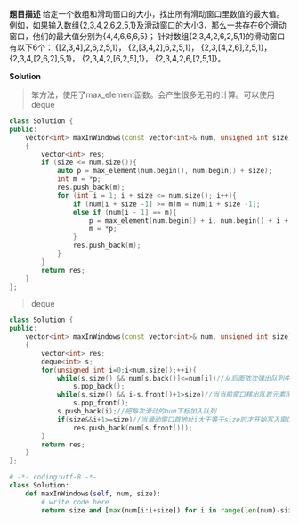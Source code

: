 **题目描述**
给定一个数组和滑动窗口的大小，找出所有滑动窗口里数值的最大值。例如，如果输入数组{2,3,4,2,6,2,5,1}及滑动窗口的大小3，那么一共存在6个滑动窗口，他们的最大值分别为{4,4,6,6,6,5}； 针对数组{2,3,4,2,6,2,5,1}的滑动窗口有以下6个： {[2,3,4],2,6,2,5,1}， {2,[3,4,2],6,2,5,1}， {2,3,[4,2,6],2,5,1}， {2,3,4,[2,6,2],5,1}， {2,3,4,2,[6,2,5],1}， {2,3,4,2,6,[2,5,1]}。

**Solution**
>笨方法，使用了max_element函数。会产生很多无用的计算。可以使用deque
```c++
class Solution {
public:
	vector<int> maxInWindows(const vector<int>& num, unsigned int size)
	{
		vector<int> res;
		if (size <= num.size()){
			auto p = max_element(num.begin(), num.begin() + size);
			int m = *p;
			res.push_back(m);
			for (int i = 1; i + size <= num.size(); i++){
				if (num[i + size -1] >= m)m = num[i + size -1];
				else if (num[i - 1] == m){
					p = max_element(num.begin() + i, num.begin() + i + size);
					m = *p;
				}
				res.push_back(m);
			}
		}
		return res;
	}
};
```
> deque
```c++
class Solution {
public:
    vector<int> maxInWindows(const vector<int>& num, unsigned int size)
    {
        vector<int> res;
        deque<int> s;
        for(unsigned int i=0;i<num.size();++i){
            while(s.size() && num[s.back()]<=num[i])//从后面依次弹出队列中比当前num值小的元素，同时也能保证队列首元素为当前窗口最大值下标
                s.pop_back();
            while(s.size() && i-s.front()+1>size)//当当前窗口移出队首元素所在的位置，即队首元素坐标对应的num不在窗口中，需要弹出
                s.pop_front();
            s.push_back(i);//把每次滑动的num下标加入队列
            if(size&&i+1>=size)//当滑动窗口首地址i大于等于size时才开始写入窗口最大值
                res.push_back(num[s.front()]);
        }
        return res;
    }
};
```
```python
# -*- coding:utf-8 -*-
class Solution:
    def maxInWindows(self, num, size):
        # write code here
        return size and [max(num[i:i+size]) for i in range(len(num)-size+1)] or []
```

